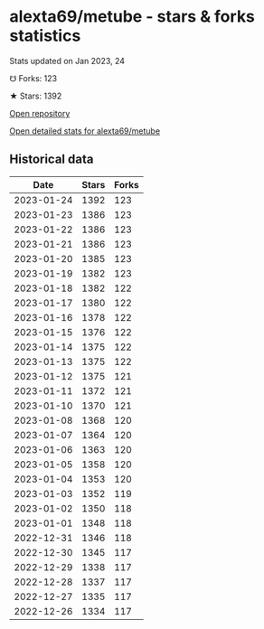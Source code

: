 # alexta69/metube - stars & forks statistics

Stats updated on Jan 2023, 24

☋ Forks: 123

★ Stars: 1392

[Open repository](https://github.com/alexta69/metube)

[Open detailed stats for alexta69/metube](https://reviewgithub.com/rep/alexta69/metube)

## Historical data
| Date | Stars | Forks |
|------|-------|-------|
| 2023-01-24 | 1392 | 123 | 
| 2023-01-23 | 1386 | 123 | 
| 2023-01-22 | 1386 | 123 | 
| 2023-01-21 | 1386 | 123 | 
| 2023-01-20 | 1385 | 123 | 
| 2023-01-19 | 1382 | 123 | 
| 2023-01-18 | 1382 | 122 | 
| 2023-01-17 | 1380 | 122 | 
| 2023-01-16 | 1378 | 122 | 
| 2023-01-15 | 1376 | 122 | 
| 2023-01-14 | 1375 | 122 | 
| 2023-01-13 | 1375 | 122 | 
| 2023-01-12 | 1375 | 121 | 
| 2023-01-11 | 1372 | 121 | 
| 2023-01-10 | 1370 | 121 | 
| 2023-01-08 | 1368 | 120 | 
| 2023-01-07 | 1364 | 120 | 
| 2023-01-06 | 1363 | 120 | 
| 2023-01-05 | 1358 | 120 | 
| 2023-01-04 | 1353 | 120 | 
| 2023-01-03 | 1352 | 119 | 
| 2023-01-02 | 1350 | 118 | 
| 2023-01-01 | 1348 | 118 | 
| 2022-12-31 | 1346 | 118 | 
| 2022-12-30 | 1345 | 117 | 
| 2022-12-29 | 1338 | 117 | 
| 2022-12-28 | 1337 | 117 | 
| 2022-12-27 | 1335 | 117 | 
| 2022-12-26 | 1334 | 117 | 

